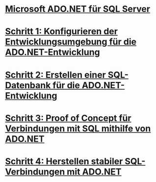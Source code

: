 # [Microsoft ADO.NET für SQL Server](microsoft-ado-net-for-sql-server.md)
# [Schritt 1: Konfigurieren der Entwicklungsumgebung für die ADO.NET-Entwicklung](step-1-configure-development-environment-for-ado-net-development.md)
# [Schritt 2: Erstellen einer SQL-Datenbank für die ADO.NET-Entwicklung](step-2-create-a-sql-database-for-ado-net-development.md)
# [Schritt 3: Proof of Concept für Verbindungen mit SQL mithilfe von ADO.NET](step-3-proof-of-concept-connecting-to-sql-using-ado-net.md)
# [Schritt 4: Herstellen stabiler SQL-Verbindungen mit ADO.NET](step-4-connect-resiliently-to-sql-with-ado-net.md)